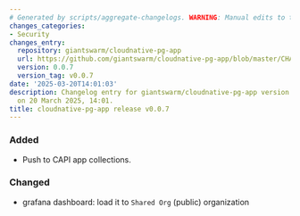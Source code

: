 ```yaml
---
# Generated by scripts/aggregate-changelogs. WARNING: Manual edits to this files will be overwritten.
changes_categories:
- Security
changes_entry:
  repository: giantswarm/cloudnative-pg-app
  url: https://github.com/giantswarm/cloudnative-pg-app/blob/master/CHANGELOG.md#007---2025-03-20
  version: 0.0.7
  version_tag: v0.0.7
date: '2025-03-20T14:01:03'
description: Changelog entry for giantswarm/cloudnative-pg-app version 0.0.7, published
  on 20 March 2025, 14:01.
title: cloudnative-pg-app release v0.0.7
---
```


### Added
- Push to CAPI app collections.
### Changed
- grafana dashboard: load it to `Shared Org` (public) organization

